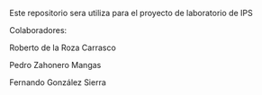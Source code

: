 Este repositorio sera utiliza para el proyecto de laboratorio de IPS

Colaboradores:

Roberto de la Roza Carrasco

Pedro Zahonero Mangas

Fernando González Sierra
